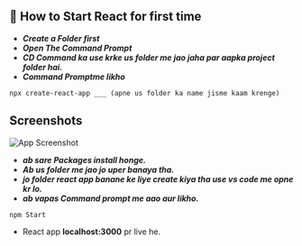 
## 🚀 How to Start React for first time
- ***Create a Folder first***
- ***Open The Command Prompt***
- ***CD Command ka use krke us folder me jao jaha par aapka project folder hai.***
- ***Command Promptme likho*** 
```
npx create-react-app ___ (apne us folder ka name jisme kaam krenge)
```

## Screenshots

![App Screenshot](https://via.placeholder.com/468x300?text=App+Screenshot+Here)



- ***ab sare Packages install honge.***
- ***Ab us folder me jao jo uper banaya tha.***
- ***jo folder react app banane ke liye create kiya tha use vs code me opne kr lo.***
- ***ab vapas Command prompt me aao aur likho.***
```
npm Start 
``` 
- React app **localhost:3000** pr live he.


